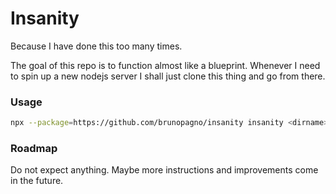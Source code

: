 # Insanity

Because I have done this too many times.

The goal of this repo is to function almost like a blueprint. Whenever I need to spin up a new nodejs server I shall just clone this thing and go from there.

### Usage

```sh
npx --package=https://github.com/brunopagno/insanity insanity <dirname>
```

### Roadmap

Do not expect anything. Maybe more instructions and improvements come in the future.
